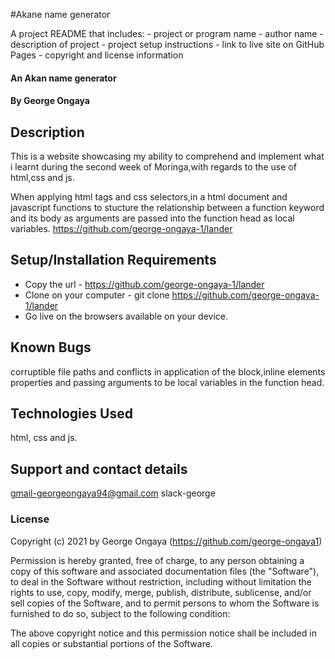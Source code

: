 #Akane name generator

A project README that includes: - project or program name - author name - description of project - project setup instructions - link to live site on GitHub Pages - copyright and license information
#### An Akan name generator

#### By **George Ongaya**

## Description
This is a website showcasing my ability to comprehend and implement what i learnt during the second week of Moringa,with regards to the use of html,css and js.

When applying html tags and css selectors,in a html document and javascript functions to stucture the relationship between a function keyword and its body as arguments are passed into the function head as local variables.
https://github.com/george-ongaya-1/lander

## Setup/Installation Requirements
- Copy the url - https://github.com/george-ongaya-1/lander
- Clone on your computer - git clone https://github.com/george-ongaya-1/lander
- Go live on the browsers available on your device.

## Known Bugs
corruptible file paths and conflicts in application of the block,inline elements properties and passing arguments to be local variables in the function head.

## Technologies Used
html, css and js.

## Support and contact details
gmail-georgeongaya94@gmail.com
slack-george

### License

Copyright (c) 2021 by George Ongaya (https://github.com/george-ongaya1)

Permission is hereby granted, free of charge, to any person obtaining a copy of this software and associated documentation files (the "Software"), to deal in the Software without restriction, including without limitation the rights to use, copy, modify, merge, publish, distribute, sublicense, and/or sell copies of the Software, and to permit persons to whom the Software is furnished to do so, subject to the following condition:

The above copyright notice and this permission notice shall be included in all copies or substantial portions of the Software.